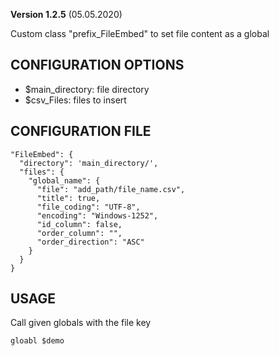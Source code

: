 **Version 1.2.5** (05.05.2020)

Custom class "prefix_FileEmbed" to set file content as a global

## CONFIGURATION OPTIONS
* $main_directory: file directory
* $csv_Files: files to insert

## CONFIGURATION FILE
```
"FileEmbed": {
  "directory": 'main_directory/',
  "files": {
    "global_name": {
      "file": "add_path/file_name.csv",
      "title": true,
      "file_coding": "UTF-8",
      "encoding": "Windows-1252",
      "id_column": false,
      "order_column": "",
      "order_direction": "ASC"
    }
  }
}
```

## USAGE
Call given globals with the file key
```
gloabl $demo
```

